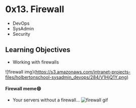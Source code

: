 # 0x13. Firewall

- DevOps
- SysAdmin
- Security

## Learning Objectives

- Working with firewalls

![firewall img}(https://s3.amazonaws.com/intranet-projects-files/holbertonschool-sysadmin_devops/284/V1HjQ1Y.png)

#### Firewall meme😄

 - Your servers without a firewall…
 ![firewall gif](https://s3.amazonaws.com/intranet-projects-files/holbertonschool-sysadmin_devops/155/holbertonschool-firewall.gif)